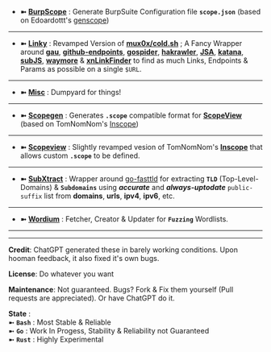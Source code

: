 - **➼** [**BurpScope**](https://github.com/Azathothas/BugGPT-Tools/tree/main/burpscope) : Generate BurpSuite Configuration file **`scope.json`** (based on Edoardottt's [genscope](https://github.com/edoardottt/lit-bb-hack-tools/tree/main/genscope))
---
- **➼** [**Linky**](https://github.com/Azathothas/BugGPT-Tools/tree/main/linky) : Revamped Version of [**mux0x/cold.sh**](https://github.com/mux0x/cold.sh) ; A Fancy Wrapper around [**gau**](https://github.com/lc/gau), [**github-endpoints**](https://github.com/gwen001/github-search/blob/master/github-endpoints.py), [**gospider**](https://github.com/jaeles-project/gospider), [**hakrawler**](https://github.com/hakluke/hakrawler), [**JSA**](https://github.com/w9w/JSA), [**katana**](https://github.com/projectdiscovery/katana), [**subJS**](https://github.com/lc/subjs), [**waymore**](https://github.com/xnl-h4ck3r/waymore) & [**xnLinkFinder**](https://github.com/xnl-h4ck3r/xnLinkFinder) to find as much Links, Endpoints & Params as possible on a single `$URL`.
---
- **➼** [**Misc**](https://github.com/Azathothas/BugGPT-Tools/tree/main/misc) : Dumpyard for things!
---
- **➼** [**Scopegen**](https://github.com/Azathothas/BugGPT-Tools/tree/main/scopegen) : Generates **`.scope`** compatible format for [**ScopeView**](https://github.com/Azathothas/BugGPT-Tools/tree/main/scopeview) (based on TomNomNom's [Inscope](https://github.com/tomnomnom/hacks/tree/master/inscope)) 
---
- **➼** [**Scopeview**](https://github.com/Azathothas/BugGPT-Tools/tree/main/scopeview) : Slightly revamped vesion of TomNomNom's [**Inscope**](https://github.com/tomnomnom/hacks/tree/master/inscope) that allows custom **`.scope`** to be defined.
---
- **➼** [**SubXtract**](https://github.com/Azathothas/BugGPT-Tools/tree/main/subxtract) : Wrapper around [go-fasttld](https://github.com/elliotwutingfeng/go-fasttld) for extracting **`TLD`** (Top-Level-Domains) & **`Subdomains`** using ***accurate*** and ***always-uptodate*** `public-suffix` list from **domains**, **urls**, **ipv4**, **ipv6**, etc.  
---
- **➼** [**Wordium**](https://github.com/Azathothas/BugGPT-Tools/tree/main/wordium) : Fetcher, Creator & Updater for **`Fuzzing`** Wordlists.
---


---
**Credit**: ChatGPT generated these in barely working conditions. Upon hooman feedback, it also fixed it's own bugs.
 
**License**: Do whatever you want

**Maintenance**: Not guaranteed. Bugs? Fork & Fix them yourself (Pull requests are appreciated). Or have ChatGPT do it. 

**State** :                                                                                                                                                                                                                                                                                                                           
           ➼ **`Bash`** : Most Stable & Reliable                                                                                                                                 
           ➼   **`Go`** : Work In Progess, Stability & Reliability not Guaranteed                                                                                                
           ➼ **`Rust`** : Highly Experimental
